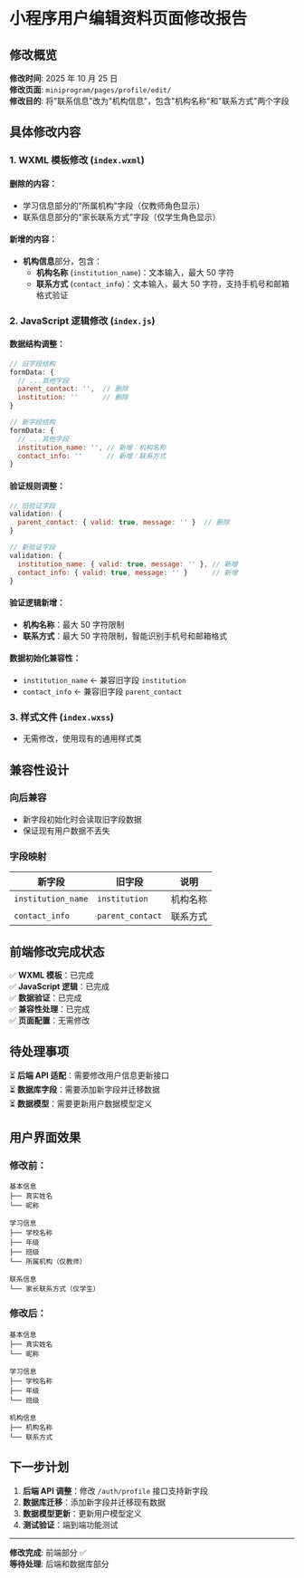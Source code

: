 # 小程序用户编辑资料页面修改报告

## 修改概览

**修改时间**: 2025 年 10 月 25 日  
**修改页面**: `miniprogram/pages/profile/edit/`  
**修改目的**: 将"联系信息"改为"机构信息"，包含"机构名称"和"联系方式"两个字段

## 具体修改内容

### 1. WXML 模板修改 (`index.wxml`)

#### 删除的内容：

- 学习信息部分的"所属机构"字段（仅教师角色显示）
- 联系信息部分的"家长联系方式"字段（仅学生角色显示）

#### 新增的内容：

- **机构信息**部分，包含：
  - **机构名称** (`institution_name`)：文本输入，最大 50 字符
  - **联系方式** (`contact_info`)：文本输入，最大 50 字符，支持手机号和邮箱格式验证

### 2. JavaScript 逻辑修改 (`index.js`)

#### 数据结构调整：

```javascript
// 旧字段结构
formData: {
  // ...其他字段
  parent_contact: '',  // 删除
  institution: ''      // 删除
}

// 新字段结构
formData: {
  // ...其他字段
  institution_name: '', // 新增：机构名称
  contact_info: ''      // 新增：联系方式
}
```

#### 验证规则调整：

```javascript
// 旧验证字段
validation: {
  parent_contact: { valid: true, message: '' }  // 删除
}

// 新验证字段
validation: {
  institution_name: { valid: true, message: '' }, // 新增
  contact_info: { valid: true, message: '' }      // 新增
}
```

#### 验证逻辑新增：

- **机构名称**：最大 50 字符限制
- **联系方式**：最大 50 字符限制，智能识别手机号和邮箱格式

#### 数据初始化兼容性：

- `institution_name` ← 兼容旧字段 `institution`
- `contact_info` ← 兼容旧字段 `parent_contact`

### 3. 样式文件 (`index.wxss`)

- 无需修改，使用现有的通用样式类

## 兼容性设计

### 向后兼容

- 新字段初始化时会读取旧字段数据
- 保证现有用户数据不丢失

### 字段映射

| 新字段             | 旧字段           | 说明     |
| ------------------ | ---------------- | -------- |
| `institution_name` | `institution`    | 机构名称 |
| `contact_info`     | `parent_contact` | 联系方式 |

## 前端修改完成状态

✅ **WXML 模板**：已完成  
✅ **JavaScript 逻辑**：已完成  
✅ **数据验证**：已完成  
✅ **兼容性处理**：已完成  
✅ **页面配置**：无需修改

## 待处理事项

⏳ **后端 API 适配**：需要修改用户信息更新接口  
⏳ **数据库字段**：需要添加新字段并迁移数据  
⏳ **数据模型**：需要更新用户数据模型定义

## 用户界面效果

### 修改前：

```
基本信息
├── 真实姓名
└── 昵称

学习信息
├── 学校名称
├── 年级
├── 班级
└── 所属机构（仅教师）

联系信息
└── 家长联系方式（仅学生）
```

### 修改后：

```
基本信息
├── 真实姓名
└── 昵称

学习信息
├── 学校名称
├── 年级
└── 班级

机构信息
├── 机构名称
└── 联系方式
```

## 下一步计划

1. **后端 API 调整**：修改 `/auth/profile` 接口支持新字段
2. **数据库迁移**：添加新字段并迁移现有数据
3. **数据模型更新**：更新用户模型定义
4. **测试验证**：端到端功能测试

---

**修改完成**: 前端部分 ✅  
**等待处理**: 后端和数据库部分
